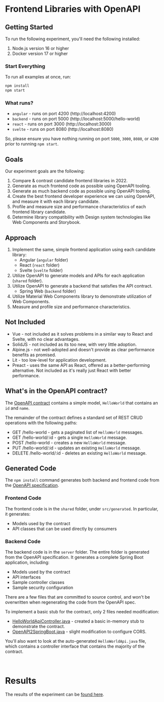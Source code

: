 # Frontend Libraries with OpenAPI

## Getting Started

To run the following experiment, you'll need the following installed:

1. Node.js version 16 or higher
2. Docker version 17 or higher

### Start Everything

To run all examples at once, run:

```bash
npm install
npm start
```

### What runs?

* `angular` - runs on port 4200 (http://localhost:4200)
* `backend` - runs on port 5000 (http://localhost:5000/hello-world)
* `react` - runs on port 3000 (http://localhost:3000)
* `svelte` - runs on port 8080 (http://localhost:8080)

So, please ensure you have nothing running on port `5000`, `3000`, `8080`, or `4200` prior to running `npm start`.

## Goals

Our experiment goals are the following:

1. Compare & contrast candidate frontend libraries in 2022.
2. Generate as much frontend code as possible using OpenAPI tooling.
3. Generate as much backend code as possible using OpenAPI tooling.
4. Create the best frontend developer experience we can using OpenAPI, and measure it with each library candidate.
5. Profile and measure size and performance characteristics of each frontend library candidate.
6. Determine library compatibility with Design system technologies like Web Components and Storybook.

## Approach

1. Implement the same, simple frontend application using each candidate library:
   * Angular (`angular` folder)
   * React (`react` folder)
   * Svelte (`svelte` folder)
2. Utilize OpenAPI to generate models and APIs for each application (`shared` folder).
3. Utilize OpenAPI to generate a backend that satisfies the API contract.
   * Spring Web (`backend` folder)
4. Utilize Material Web Components library to demonstrate utilization of Web Components.
5. Measure and profile size and performance characteristics.

## Not Included

* Vue - not included as it solves problems in a similar way to React and Svelte, with no clear advantages.
* SolidJS - not included as its too new, with very little adoption.
* Alpine.js - not well-adopted and doesn't provide as clear performance benefits as promised.
* Lit - too low-level for application development.
* Preact - uses the same API as React, offered as a better-performing alternative. Not included as it's
  really just React with better performance.

## What's in the OpenAPI contract?

The [OpenAPI contract](../openapi.yml) contains a simple model, `HelloWorld` that contains an `id` and `name`.

The remainder of the contract defines a standard set of REST CRUD operations with
the following paths:

* GET /hello-world - gets a paginated list of `HelloWorld` messages.
* GET /hello-world/:id - gets a single `HelloWorld` message.
* POST /hello-world - creates a new `HelloWorld` message.
* PUT /hello-world/:id - updates an existing `HelloWorld` message.
* DELETE /hello-world/:id - deletes an existing `HelloWorld` message.

## Generated Code

The `npm install` command generates both backend and frontend code from the [OpenAPI specification](../openapi.yml).

### Frontend Code

The frontend code is in the `shared` folder, under `src/generated`. In particular, it generates:

* Models used by the contract
* API classes that can be used directly by consumers

### Backend Code

The backend code is in the `server` folder. The entire folder is generated from the OpenAPI specification.
It generates a complete Spring Boot application, including:

* Models used by the contract
* API interfaces
* Sample controller classes
* Sample security configuration

There are a few files that are committed to source control, and won't be overwritten when regenerating
the code from the OpenAPI spec.

To implement a basic stub for the contract, only 2 files needed modification:

* [HelloWorldApiController.java](../server/src/main/java/org/openapitools/api/HelloWorldApiController.java) - created a basic in-memory stub to demonstrate the contract.
* [OpenAPI2SpringBoot.java](../server/src/main/java/org/openapitools/OpenAPI2SpringBoot.java#L45-L50) - slight modification to configure CORS.

You'll also want to look at the auto-generated `HelloWorldApi.java` file, which contains
a controller interface that contains the majority of the contract.

<br />

# Results

The results of the experiment can be [found here](./findings.md).
